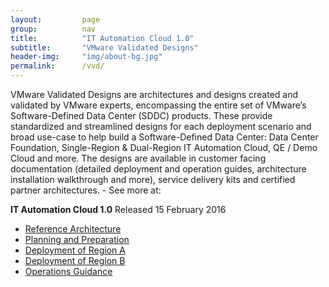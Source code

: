 ```yaml
---
layout:         page
group:          nav
title:          "IT Automation Cloud 1.0"
subtitle:       "VMware Validated Designs"
header-img:     "img/about-bg.jpg"
permalink:      /vvd/
---
```


VMware Validated Designs are architectures and designs created and validated by VMware experts, encompassing the entire set of VMware’s Software-Defined Data Center (SDDC) products. These provide standardized and streamlined designs for each deployment scenario and broad use-case to help build a Software-Defined Data Center: Data Center Foundation, Single-Region & Dual-Region IT Automation Cloud, QE / Demo Cloud and more. The designs are available in customer facing documentation (detailed deployment and operation guides, architecture installation walkthrough and more), service delivery kits and certified partner architectures. - See more at:

**IT Automation Cloud 1.0**
Released 15 February 2016
* [Reference Architecture](/vvd-reference-architecture/)
* [Planning and Preparation](/vvd-planning-preparation/)
* [Deployment of Region A](/vvd-deployment-region-a/)
* [Deployment of Region B](vvd-deployment-region-b/)
* [Operations Guidance](vvd-operational-guidance/)
